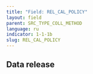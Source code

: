 ```yaml
---
title: "Field: REL_CAL_POLICY"
layout: field
parent: SRC_TYPE_COLL_METHOD
language: ru
indicator: 1-1-1b
slug: REL_CAL_POLICY
---
```

## Data release